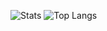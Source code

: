![Stats](https://github-readme-stats.vercel.app/api?username=gguilhermelopes&show_icons=true&theme=dracula)
![Top Langs](https://github-readme-stats.vercel.app/api/top-langs/?username=gguilhermelopes&layout=compact&theme=dracula)
